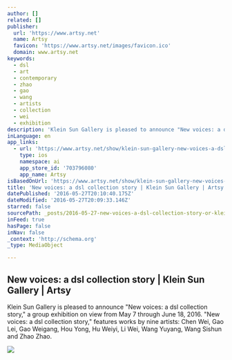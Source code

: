 ```yaml
---
author: []
related: []
publisher:
  url: 'https://www.artsy.net'
  name: Artsy
  favicon: 'https://www.artsy.net/images/favicon.ico'
  domain: www.artsy.net
keywords:
  - dsl
  - art
  - contemporary
  - zhao
  - gao
  - wang
  - artists
  - collection
  - wei
  - exhibition
description: 'Klein Sun Gallery is pleased to announce "New voices: a dsl collection story," a group exhibition on view from May 7 through June 18, 2016. "New voices: a dsl collection story," features works by nine artists: Chen Wei, Gao Lei, Gao Weigang, Hou Yong, Hu Weiyi, Li Wei, Wang Yuyang, Wang Sishun and Zhao Zhao.'
inLanguage: en
app_links:
  - url: 'https://www.artsy.net/show/klein-sun-gallery-new-voices-a-dsl-collection-story'
    type: ios
    namespace: ai
    app_store_id: '703796080'
    app_name: Artsy
isBasedOnUrl: 'https://www.artsy.net/show/klein-sun-gallery-new-voices-a-dsl-collection-story'
title: 'New voices: a dsl collection story | Klein Sun Gallery | Artsy'
datePublished: '2016-05-27T20:10:40.175Z'
dateModified: '2016-05-27T20:09:33.146Z'
starred: false
sourcePath: _posts/2016-05-27-new-voices-a-dsl-collection-story-or-klein-sun-gallery-or-art.md
inFeed: true
hasPage: false
inNav: false
_context: 'http://schema.org'
_type: MediaObject

---
```

<article style=""><h1>New voices: a dsl collection story | Klein Sun Gallery | Artsy</h1><p>Klein Sun Gallery is pleased to announce "New voices: a dsl collection story," a group exhibition on view from May 7 through June 18, 2016. "New voices: a dsl collection story," features works by nine artists: Chen Wei, Gao Lei, Gao Weigang, Hou Yong, Hu Weiyi, Li Wei, Wang Yuyang, Wang Sishun and Zhao Zhao.</p><img src="https://d32dm0rphc51dk.cloudfront.net/KhbkjfhPHFblQ8sTsm9YOQ/large.jpg" /></article>